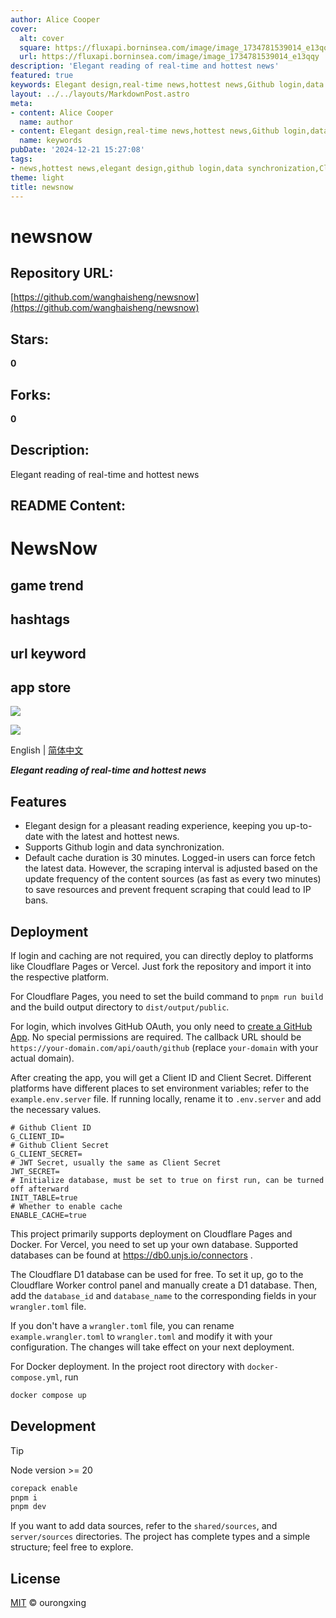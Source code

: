 ```yaml
---
author: Alice Cooper
cover:
  alt: cover
  square: https://fluxapi.borninsea.com/image/image_1734781539014_e13qqy
  url: https://fluxapi.borninsea.com/image/image_1734781539014_e13qqy
description: 'Elegant reading of real-time and hottest news'
featured: true
keywords: Elegant design,real-time news,hottest news,Github login,data synchronization,30 minutes cache,resource saving,IP bans prevention,Cloudflare Pages deployment,Vercel deployment,GitHub OAuth,GitHub App creation,Credentials,Caching,Database setup,Docker deployment,Node version 20.*,Development tip,Project structure,MIT License
layout: ../../layouts/MarkdownPost.astro
meta:
- content: Alice Cooper
  name: author
- content: Elegant design,real-time news,hottest news,Github login,data synchronization,30 minutes cache,resource saving,IP bans prevention,Cloudflare Pages deployment,Vercel deployment,GitHub OAuth,GitHub App creation,Credentials,Caching,Database setup,Docker deployment,Node version 20.*,Development tip,Project structure,MIT License
  name: keywords
pubDate: '2024-12-21 15:27:08'
tags:
- news,hottest news,elegant design,github login,data synchronization,Cloudflare Pages,Vercel,Cookieless D1 database,Node.js,Docker,MIT License
theme: light
title: newsnow
---
```


# newsnow

## Repository URL: 
[https://github.com/wanghaisheng/newsnow](https://github.com/wanghaisheng/newsnow)

## Stars: 
**0**

## Forks: 
**0**

## Description: 
Elegant reading of real-time and hottest news

## README Content: 
# NewsNow


## game trend

## hashtags

## url keyword

## app store


![](screenshots/preview-1.png)

![](screenshots/preview-2.png)

English | [简体中文](README.zh-CN.md)

***Elegant reading of real-time and hottest news***

## Features
- Elegant design for a pleasant reading experience, keeping you up-to-date with the latest and hottest news.
- Supports Github login and data synchronization.
- Default cache duration is 30 minutes. Logged-in users can force fetch the latest data. However, the scraping interval is adjusted based on the update frequency of the content sources (as fast as every two minutes) to save resources and prevent frequent scraping that could lead to IP bans.

## Deployment

If login and caching are not required, you can directly deploy to platforms like Cloudflare Pages or Vercel. Just fork the repository and import it into the respective platform.

For Cloudflare Pages, you need to set the build command to `pnpm run build` and the build output directory to `dist/output/public`.

For login, which involves GitHub OAuth, you only need to [create a GitHub App](https://github.com/settings/applications/new). No special permissions are required. The callback URL should be `https://your-domain.com/api/oauth/github` (replace `your-domain` with your actual domain).

After creating the app, you will get a Client ID and Client Secret. Different platforms have different places to set environment variables; refer to the `example.env.server` file. If running locally, rename it to `.env.server` and add the necessary values.

```env
# Github Client ID
G_CLIENT_ID=
# Github Client Secret
G_CLIENT_SECRET=
# JWT Secret, usually the same as Client Secret
JWT_SECRET=
# Initialize database, must be set to true on first run, can be turned off afterward
INIT_TABLE=true
# Whether to enable cache
ENABLE_CACHE=true
```

This project primarily supports deployment on Cloudflare Pages and Docker. For Vercel, you need to set up your own database. Supported databases can be found at https://db0.unjs.io/connectors .

The Cloudflare D1 database can be used for free. To set it up, go to the Cloudflare Worker control panel and manually create a D1 database. Then, add the `database_id` and `database_name` to the corresponding fields in your `wrangler.toml` file.

If you don't have a `wrangler.toml` file, you can rename `example.wrangler.toml` to `wrangler.toml` and modify it with your configuration. The changes will take effect on your next deployment.

For Docker deployment. In the project root directory with `docker-compose.yml`, run

```sh
docker compose up
```

## Development

> [!TIP]
> Node version >= 20

```sh
corepack enable
pnpm i
pnpm dev
```

If you want to add data sources, refer to the `shared/sources`, and `server/sources` directories. The project has complete types and a simple structure; feel free to explore.

## License

[MIT](./LICENSE) © ourongxing

